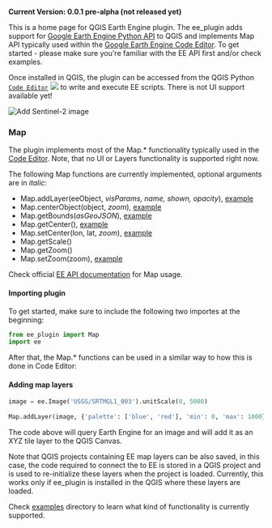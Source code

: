 **Current Version: 0.0.1 pre-alpha (not released yet)**

This is a home page for QGIS Earth Engine plugin. The ee_plugin adds support for [Google Earth Engine Python API](https://github.com/google/earthengine-api/tree/master/python) to QGIS and implements Map API typically used within the [Google Earth Engine Code Editor](https://developers.google.com/earth-engine/getstarted). To get started - please make sure you're familiar with the EE API first and/or check examples.

Once installed in QGIS, the plugin can be accessed from the QGIS Python [`Code Editor`](https://docs.qgis.org/2.18/en/docs/user_manual/plugins/python_console.html#the-code-editor)  ![](https://docs.qgis.org/3.4/en/_images/iconShowEditorConsole.png) to write and execute EE scripts. There is not UI support available yet!

![Add Sentinel-2 image](https://raw.githubusercontent.com/gee-community/qgis-earthengine-plugin/master/media/add_map_layer.png)

### Map

The plugin implements most of the Map.* functionality typically used in the [Code Editor](https://developers.google.com/earth-engine/playground). Note, that no UI or Layers functionality is supported right now. 

The following Map functions are currently implemented, optional arguments are in _italic_:

* Map.addLayer(eeObject, _visParams, name, shown, opacity_), [example](https://github.com/gee-community/qgis-earthengine-plugin/tree/master/examples/map_add_features.py)
* Map.centerObject(object, _zoom_), [example](https://github.com/gee-community/qgis-earthengine-plugin/tree/master/examples/map_center_object.py)
* Map.getBounds(_asGeoJSON_), [example](https://github.com/gee-community/qgis-earthengine-plugin/tree/master/examples/map_get_bounds.py)
* Map.getCenter(), [example](https://github.com/gee-community/qgis-earthengine-plugin/tree/master/examples/map_get_center.py)
* Map.setCenter(lon, lat, _zoom_), [example](https://github.com/gee-community/qgis-earthengine-plugin/tree/master/examples/map_set_center.py)
* Map.getScale()
* Map.getZoom()
* Map.setZoom(zoom), [example](https://github.com/gee-community/qgis-earthengine-plugin/tree/master/examples/map_set_zoom.py)

Check official [EE API documentation](https://developers.google.com/earth-engine/getstarted#adding-data-to-the-map) for Map usage.

#### Importing plugin

To get started, make sure to include the following two importes at the beginning:

```python
from ee_plugin import Map
import ee
```

After that, the Map.* functions can be used in a similar way to how this is done in Code Editor:

#### Adding map layers

```python
image = ee.Image('USGS/SRTMGL1_003').unitScale(0, 5000)
    
Map.addLayer(image, {'palette': ['blue', 'red'], 'min': 0, 'max': 1000}, 'dem', True)
```

The code above will query Earth Engine for an image and will add it as an XYZ tile layer to the QGIS Canvas. 

Note that QGIS projects containing EE map layers can be also saved, in this case, the code required to connect the to EE is stored in a QGIS project and is used to re-initialize these layers when the project is loaded. Currently, this works only if ee_plugin is installed in the QGIS where these layers are loaded.

Check [examples](https://github.com/gee-community/qgis-earthengine-plugin/tree/master/examples) directory to learn what kind of functionality is currently supported.

